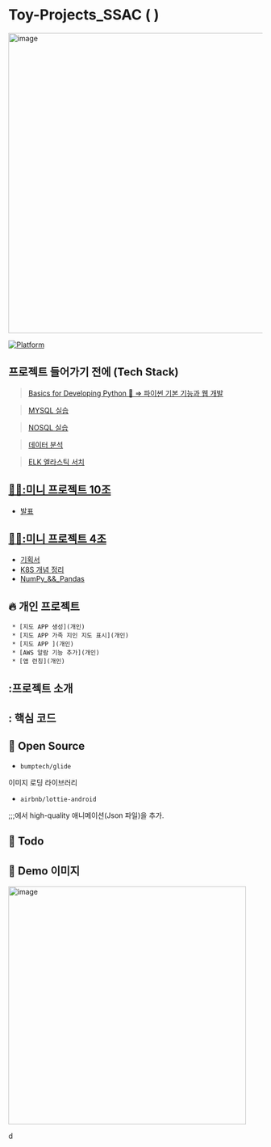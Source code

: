 # Toy-Projects_SSAC ( )

<img width="594" alt="image" src="https://user-images.githubusercontent.com/68671394/129550790-755a0976-72c5-4ce5-b188-0a96702688ee.png">

[![Platform](https://img.shields.io/badge/platform-Android-green.svg) ]()


## 프로젝트 들어가기 전에 (Tech Stack) 
> [Basics for Developing Python 🐉 => 파이썬 기본 기능과 웹 개발 ](https://github.com/lechangjun/Toy-Projects_SSAC/tree/main/WEB_development)


> [MYSQL 실습](https://github.com/lechangjun/Toy-Projects_SSAC/tree/main/MySQL8_Code)

> [NOSQL 실습](https://github.com/lechangjun/Toy-Projects_SSAC/tree/main/MySQL8_Code)

> [데이터 분석](https://github.com/lechangjun/Toy-Projects_SSAC/tree/main/COVID19_%20Analysis)

> [ELK 엘라스틱 서치](https://github.com/lechangjun/Toy-Projects_SSAC/tree/main/elastic-book-master)


## [💃🏻:미니 프로젝트 10조](https://github.com/lechangjun/Toy-Projects_SSAC/tree/main/%5B%E1%84%8B%E1%85%A6%E1%86%AB%E1%84%8F%E1%85%A9%E1%84%8B%E1%85%A1%5D%E1%84%86%E1%85%B5%E1%84%82%E1%85%B5%E1%84%91%E1%85%B3%E1%84%85%E1%85%A9%E1%84%8C%E1%85%A6%E1%86%A8%E1%84%90%E1%85%B301_10%E1%84%90%E1%85%B5%E1%86%B7_%E1%84%8B%E1%85%B5%E1%84%8E%E1%85%A1%E1%86%BC%E1%84%8C%E1%85%AE%E1%86%AB_%E1%84%8B%E1%85%B2%E1%86%AB%E1%84%8C%E1%85%B5%E1%84%8B%E1%85%AF%E1%86%AB)
- [발표](https://github.com/lechangjun/Toy-Projects_SSAC/blob/main/%5B%E1%84%8B%E1%85%A6%E1%86%AB%E1%84%8F%E1%85%A9%E1%84%8B%E1%85%A1%5D%E1%84%86%E1%85%B5%E1%84%82%E1%85%B5%E1%84%91%E1%85%B3%E1%84%85%E1%85%A9%E1%84%8C%E1%85%A6%E1%86%A8%E1%84%90%E1%85%B301_10%E1%84%90%E1%85%B5%E1%86%B7_%E1%84%8B%E1%85%B5%E1%84%8E%E1%85%A1%E1%86%BC%E1%84%8C%E1%85%AE%E1%86%AB_%E1%84%8B%E1%85%B2%E1%86%AB%E1%84%8C%E1%85%B5%E1%84%8B%E1%85%AF%E1%86%AB/%5B%E1%84%8B%E1%85%A6%E1%86%AB%E1%84%8F%E1%85%A9%E1%84%8B%E1%85%A1%5D%E1%84%86%E1%85%B5%E1%84%82%E1%85%B5%E1%84%91%E1%85%B3%E1%84%85%E1%85%A9%E1%84%8C%E1%85%A6%E1%86%A8%E1%84%90%E1%85%B301_10%E1%84%90%E1%85%B5%E1%86%B7_%E1%84%8B%E1%85%B5%E1%84%8E%E1%85%A1%E1%86%BC%E1%84%8C%E1%85%AE%E1%86%AB_%E1%84%8B%E1%85%B2%E1%86%AB%E1%84%8C%E1%85%B5%E1%84%8B%E1%85%AF%E1%86%AB%20%E1%84%87%E1%85%A1%E1%86%AF%E1%84%91%E1%85%AD.pdf)


## [💃🏻:미니 프로젝트 4조](https://github.com/lechangjun/Toy-Projects_SSAC/tree/main/%5B%EC%97%94%EC%BD%94%EC%95%84%5D%EB%AF%B8%EB%8B%88%ED%94%84%EB%A1%9C%EC%A0%9D%ED%8A%B802_4%ED%8C%80_%EC%9D%B4%EC%B0%BD%EC%A4%80_%EC%9C%A4%EC%A7%80%EC%9B%90_%EA%B3%BD%EC%8A%B9%ED%98%84)

- [기획서](https://github.com/lechangjun/Toy-Projects_SSAC/blob/main/%5B%EC%97%94%EC%BD%94%EC%95%84%5D%EB%AF%B8%EB%8B%88%ED%94%84%EB%A1%9C%EC%A0%9D%ED%8A%B802_4%ED%8C%80_%EC%9D%B4%EC%B0%BD%EC%A4%80_%EC%9C%A4%EC%A7%80%EC%9B%90_%EA%B3%BD%EC%8A%B9%ED%98%84/%5B%EC%97%94%EC%BD%94%EC%95%84%5D%EB%AF%B8%EB%8B%88%ED%94%84%EB%A1%9C%EC%A0%9D%ED%8A%B802_%EA%B8%B0%ED%9A%8D%EC%84%9C/%5B%EC%97%94%EC%BD%94%EC%95%84%5D%EB%AF%B8%EB%8B%88%ED%94%84%EB%A1%9C%EC%A0%9D%ED%8A%B802_4%ED%8C%80_%EA%B8%B0%ED%9A%8D%EC%84%9C.md)
- [K8S 개념 정리](https://github.com/lechangjun/Toy-Projects_SSAC/blob/main/%5B%EC%97%94%EC%BD%94%EC%95%84%5D%EB%AF%B8%EB%8B%88%ED%94%84%EB%A1%9C%EC%A0%9D%ED%8A%B802_4%ED%8C%80_%EC%9D%B4%EC%B0%BD%EC%A4%80_%EC%9C%A4%EC%A7%80%EC%9B%90_%EA%B3%BD%EC%8A%B9%ED%98%84/k3s/%5B%EC%97%94%EC%BD%94%EC%95%84%5D%EB%AF%B8%EB%8B%88%ED%94%84%EB%A1%9C%EC%A0%9D%ED%8A%B802_%EA%B0%9C%EB%85%90%EC%A0%95%EB%A6%AC_k8s.md)
- [NumPy_&&_Pandas](https://github.com/lechangjun/Toy-Projects_SSAC/blob/main/%5B%EC%97%94%EC%BD%94%EC%95%84%5D%EB%AF%B8%EB%8B%88%ED%94%84%EB%A1%9C%EC%A0%9D%ED%8A%B802_4%ED%8C%80_%EC%9D%B4%EC%B0%BD%EC%A4%80_%EC%9C%A4%EC%A7%80%EC%9B%90_%EA%B3%BD%EC%8A%B9%ED%98%84/NumPy_Pandas/%EB%8D%B0%EC%9D%B4%ED%84%B0%20%EB%B6%84%EC%84%9D.md)

## :fire: 개인 프로젝트

     * [지도 APP 생성](개인)
     * [지도 APP 가족 지인 지도 표시](개인)
     * [지도 APP ](개인)
     * [AWS 알람 기능 추가](개인)
     * [앱 런칭](개인)


## :프로젝트 소개


## : 핵심 코드


## :open_file_folder: Open Source

- `bumptech/glide`

이미지 로딩 라이브러리

- `airbnb/lottie-android`

;;;에서 high-quality 애니메이션(Json 파일)을 추가.


## :whale: Todo


## :baby_chick: Demo 이미지
<p float="left">
 <img width="471" alt="image" src="https://user-images.githubusercontent.com/68671394/129550491-0e06e6ac-1eab-43d8-b482-7a8235331b06.png">

</p>
d

